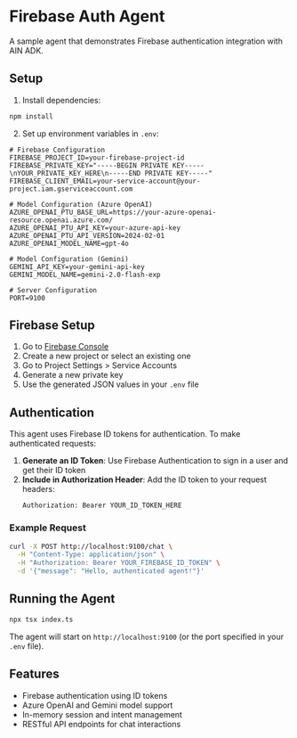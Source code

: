# Firebase Auth Agent

A sample agent that demonstrates Firebase authentication integration with AIN ADK.

## Setup

1. Install dependencies:
```bash
npm install
```

2. Set up environment variables in `.env`:
```env
# Firebase Configuration
FIREBASE_PROJECT_ID=your-firebase-project-id
FIREBASE_PRIVATE_KEY="-----BEGIN PRIVATE KEY-----\nYOUR_PRIVATE_KEY_HERE\n-----END PRIVATE KEY-----"
FIREBASE_CLIENT_EMAIL=your-service-account@your-project.iam.gserviceaccount.com

# Model Configuration (Azure OpenAI)
AZURE_OPENAI_PTU_BASE_URL=https://your-azure-openai-resource.openai.azure.com/
AZURE_OPENAI_PTU_API_KEY=your-azure-api-key
AZURE_OPENAI_PTU_API_VERSION=2024-02-01
AZURE_OPENAI_MODEL_NAME=gpt-4o

# Model Configuration (Gemini)
GEMINI_API_KEY=your-gemini-api-key
GEMINI_MODEL_NAME=gemini-2.0-flash-exp

# Server Configuration
PORT=9100
```

## Firebase Setup

1. Go to [Firebase Console](https://console.firebase.google.com/)
2. Create a new project or select an existing one
3. Go to Project Settings > Service Accounts
4. Generate a new private key
5. Use the generated JSON values in your `.env` file

## Authentication

This agent uses Firebase ID tokens for authentication. To make authenticated requests:

1. **Generate an ID Token**: Use Firebase Authentication to sign in a user and get their ID token
2. **Include in Authorization Header**: Add the ID token to your request headers:
   ```
   Authorization: Bearer YOUR_ID_TOKEN_HERE
   ```

### Example Request

```bash
curl -X POST http://localhost:9100/chat \
  -H "Content-Type: application/json" \
  -H "Authorization: Bearer YOUR_FIREBASE_ID_TOKEN" \
  -d '{"message": "Hello, authenticated agent!"}'
```

## Running the Agent

```bash
npx tsx index.ts
```

The agent will start on `http://localhost:9100` (or the port specified in your `.env` file).

## Features

- Firebase authentication using ID tokens
- Azure OpenAI and Gemini model support
- In-memory session and intent management
- RESTful API endpoints for chat interactions
